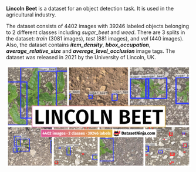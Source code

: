 **Lincoln Beet** is a dataset for an object detection task. It is used in the agricultural industry. 

The dataset consists of 4402 images with 39246 labeled objects belonging to 2 different classes including *sugar_beet* and *weed*. There are 3 splits in the dataset: *train* (3081 images), *test* (881 images), and *val* (440 images). Also, the dataset contains ***item_density***, ***bbox_occupation***, ***average_relative_size*** and ***averege_level_occlusion*** image tags. The dataset was released in 2021 by the University of Lincoln, UK.

<img src="https://github.com/dataset-ninja/lincoln-beet/raw/main/visualizations/poster.png">
